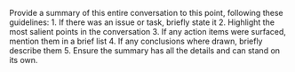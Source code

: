 Provide a summary of this entire conversation to this point, following these guidelines:  1. If there was an issue or task, briefly state it 2. Highlight the most salient points in the conversation 3. If any action items were surfaced, mention them in a brief list 4. If any conclusions where drawn, briefly describe them 5. Ensure the summary has all the details and can stand on its own.
